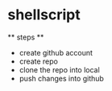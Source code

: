 # shellscript

** steps **
* create github account
* create repo
* clone the repo into local
* push changes into github